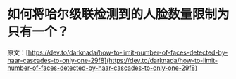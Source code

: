 # 如何将哈尔级联检测到的人脸数量限制为只有一个？

原文：[https://dev.to/darknada/how-to-limit-number-of-faces-detected-by-haar-cascades-to-only-one-29f8](https://dev.to/darknada/how-to-limit-number-of-faces-detected-by-haar-cascades-to-only-one-29f8)